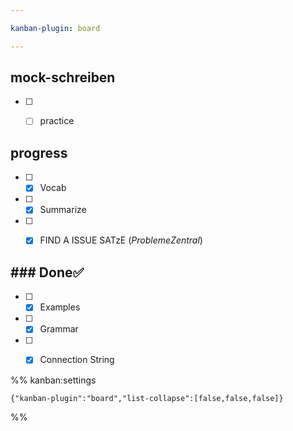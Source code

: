 ```yaml
---

kanban-plugin: board

---
```


## mock-schreiben

- [ ] - [ ] practice


## progress

- [ ] - [x] Vocab
- [ ] - [x] Summarize
- [ ] - [x] FIND A ISSUE SATzE (*ProblemeZentral*)


## ### Done✅

- [ ] - [x] Examples
- [ ] - [x] Grammar
- [ ] - [x] Connection String




%% kanban:settings
```
{"kanban-plugin":"board","list-collapse":[false,false,false]}
```
%%